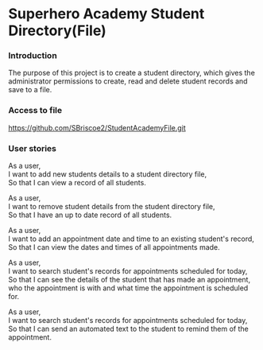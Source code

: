 # Superhero Academy Student Directory(File)

### Introduction

The purpose of this project is to create a student directory, which gives the administrator permissions to create, read and delete student records 
and save to a file.

### Access to file

https://github.com/SBriscoe2/StudentAcademyFile.git

### User stories

As a user,   
I want to add new students details to a student directory file,  
So that I can view a record of all students.

As a user,  
I want to remove student details from the student directory file,  
So that I have an up to date record of all students.

As a user,  
I want to add an appointment date and time to an existing student's record,  
So that I can view the dates and times of all appointments made.

As a user,  
I want to search student's records for appointments scheduled for today,  
So that I can see the details of the student that has made an appointment, who the appointment is with
and what time the appointment is scheduled for.

As a user,  
I want to search student's records for appointments scheduled for today,  
So that I can send an automated text to the student to remind them of the appointment.
